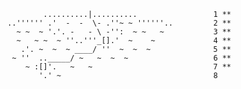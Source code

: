               ..........|..........                 1 **
      ..'''''' .'  -  -  \- .''~ ~ ''''''..         2 **
        ~ ~  ~ '.'. -   - \ -'':  ~ ~   ~           3 **
        ~   ~ ~  ~ ''..'''_[].'  ~    ~             4 **
         .'. ~  ~  ~ ____/ ''  ~  ~  ~              5 **
       ~ ''  .._____/ ~   ~  ~  ~                   6 **
          ~ :[]'.   ~   ~                           7 **
             '.' ~                                  8